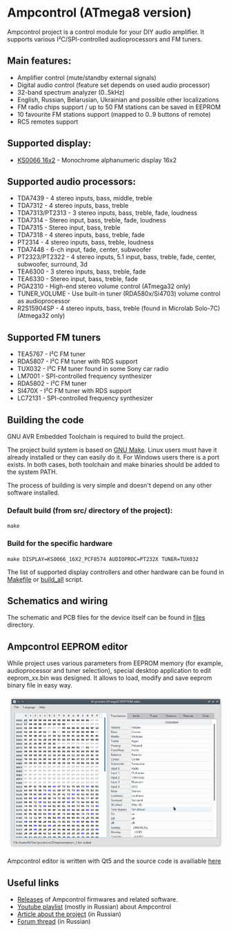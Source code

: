 # Ampcontrol (ATmega8 version)

Ampcontrol project is a control module for your DIY audio amplifier.
It supports various I²C/SPI-controlled audioprocessors and FM tuners.

## Main features:

- Amplifier control (mute/standby external signals)
- Digital audio control (feature set depends on used audio processor)
- 32-band spectrum analyzer (0..5kHz)
- English, Russian, Belarusian, Ukrainian and possible other localizations
- FM radio chips support / up to 50 FM stations can be saved in EEPROM
- 10 favourite FM stations support (mapped to 0..9 buttons of remote)
- RC5 remotes support

## Supported display:

- [KS0066 16x2](files/sch-m8.png) - Monochrome alphanumeric display 16x2

## Supported audio processors:

- TDA7439 - 4 stereo inputs, bass, middle, treble
- TDA7312 - 4 stereo inputs, bass, treble
- TDA7313/PT2313 - 3 stereo inputs, bass, treble, fade, loudness
- TDA7314 - Stereo input, bass, treble, fade, loudness
- TDA7315 - Stereo input, bass, treble
- TDA7318 - 4 stereo inputs, bass, treble, fade
- PT2314 - 4 stereo inputs, bass, treble, loudness
- TDA7448 - 6-ch input, fade, center, subwoofer
- PT2323/PT2322 - 4 stereo inputs, 5.1 input, bass, treble, fade, center, subwoofer, surround, 3d
- TEA6300 - 3 stereo inputs, bass, treble, fade
- TEA6330 - Stereo input, bass, treble, fade
- PGA2310 - High-end stereo volume control (ATmega32 only)
- TUNER_VOLUME - Use built-in tuner (RDA580x/Si4703) volume control as audioprocessor
- R2S15904SP - 4 stereo inputs, bass, treble (found in Microlab Solo-7C) (Atmega32 only)

## Supported FM tuners

- TEA5767 - I²C FM tuner
- RDA5807 - I²C FM tuner with RDS support
- TUX032  - I²C FM tuner found in some Sony car radio
- LM7001  - SPI-controlled frequency synthesizer
- RDA5802 - I²C FM tuner
- SI470X  - I²C FM tuner with RDS support
- LC72131 - SPI-controlled frequency synthesizer

## Building the code

GNU AVR Embedded Toolchain is required to build the project.

The project build system is based on [GNU Make](https://www.gnu.org/software/make/).
Linux users must have it already installed or they can easily do it.
For Windows users there is a port exists.
In both cases, both toolchain and make binaries should be added to the system PATH.

The process of building is very simple and doesn't depend on any other software installed.

### Default build (from src/ directory of the project):

`make`

### Build for the specific hardware

`make DISPLAY=KS0066_16X2_PCF8574 AUDIOPROC=PT232X TUNER=TUX032`

The list of supported display controllers and other hardware can be found in [Makefile](src/Makefile) or [build_all](build_all.sh) script.

## Schematics and wiring

The schematic and PCB files for the device itself can be found in [files](files) directory.

## Ampcontrol EEPROM editor

While project uses various parameters from EEPROM memory (for example, audioprocessor and tuner selection),
special desktop application to edit eeprom_xx.bin was designed. It allows to load, modify and save eeprom binary file in easy way.

![Ampcontrol EEPROM editor](doc/editor.png)

Ampcontrol editor is written with Qt5 and the source code is availiable [here](editor)

## Useful links

- [Releases](https://github.com/WiseLord/ampcontrol/releases) of Ampcontrol firmwares and related software.
- [Youtube playlist](https://www.youtube.com/watch?v=yy9XiIlWfCc&list=PLfv57leyFFd3KTFyBgsR7_01ZDTgWIuI9) (mostly in Russian) about Ampcontrol
- [Article about the project](http://radiokot.ru/circuit/audio/other/39) (in Russian)
- [Forum thread](http://radiokot.ru/forum/viewtopic.php?t=98758) (in Russian)
